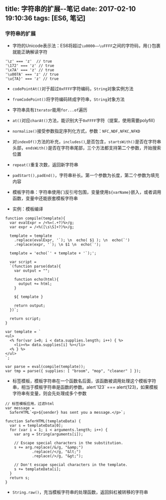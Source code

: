 title: 字符串的扩展--笔记
date: 2017-02-10 19:10:36
tags: [ES6, 笔记]
---
### 字符串的扩展

* 字符的Unicode表示法：ES6将超过`\u0000——\uFFFF`之间的字符码，用`{}`包裹就能正确解读字符

```
'\z' === 'z'  // true
'\172' === 'z' // true
'\x7A' === 'z' // true
'\u007A' === 'z' // true
'\u{7A}' === 'z' // true
```

<!-- more -->

* `codePointAt()`对于超过`0xFFFF`字符编码，`String`对象实例方法

* `fromCodePoint()`将字符编码转成字符串，`String`对象方法

* 字符串具有`Iterator`能用`for...of`遍历

* `at()`对应`charAt()`方法，能识别大于`0xFFFF`字符（提案，使用需要polyfill）

* `normalize()`接受参数指定序列化方式，参数：`NFC,NDF,NFKC,NFKD`

* 对`indexOf()`方法的补充，`includes()`,是否包含，`startsWith()`是否在字符串头部，`endsWith()`是否在字符串尾部，三个方法都支持第二个参数，开始搜索位置

* `repeat()`重复次数，返回新字符串

* `padStart(),padEnd()`，字符串补长。第一个参数为长度，第二个参数为填充内容

* 模板字符串：字符串使用(\`)反引号包围，变量使用`${varName}`嵌入，或者调用函数，变量中还能嵌套模板字符串

* 实例：模板编译

```
function compile(template){
  var evalExpr = /<%=(.+?)%>/g;
  var expr = /<%([\s\S]+?)%>/g;

  template = template
    .replace(evalExpr, '`); \n  echo( $1 ); \n  echo(`')
    .replace(expr, '`); \n $1 \n  echo(`');

  template = 'echo(`' + template + '`);';

  var script =
  `(function parse(data){
    var output = "";

    function echo(html){
      output += html;
    }

    ${ template }

    return output;
  })`;

  return script;
}

var template = `
<ul>
  <% for(var i=0; i < data.supplies.length; i++) { %>
    <li><%= data.supplies[i] %></li>
  <% } %>
</ul>
`;

var parse = eval(compile(template));
var tmp = parse({ supplies: [ "broom", "mop", "cleaner" ] });
```

* 标签模板，模板字符串在一个函数名后面，该函数被调用处理这个模板字符串，相当于模板字符串是函数的参数。alert\`123\` === alert(123)，如果模板字符串有变量，则会先处理成多个参数

```
// 标签模板应用，过滤html
var message =
  SaferHTML`<p>${sender} has sent you a message.</p>`;

function SaferHTML(templateData) {
  var s = templateData[0];
  for (var i = 1; i < arguments.length; i++) {
    var arg = String(arguments[i]);

    // Escape special characters in the substitution.
    s += arg.replace(/&/g, "&amp;")
            .replace(/</g, "&lt;")
            .replace(/>/g, "&gt;");

    // Don't escape special characters in the template.
    s += templateData[i];
  }
  return s;
}
```

* `String.raw()`，充当模板字符串的处理函数，返回斜杠被转移的字符串
